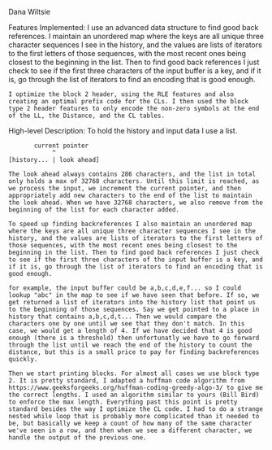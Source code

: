 Dana Wiltsie

Features Implemented: 
    I use an advanced data structure to find good back references. I maintain an unordered map where the keys are all unique three character sequences I see in the history, and the values are lists of iterators to the first letters of those sequences, with the most recent ones being closest to the beginning in the list. Then to find good back references I just check to see if the first three characters of the input buffer is a key, and if it is, go through the list of iterators to find an encoding that is good enough.

    I optimize the block 2 header, using the RLE features and also creating an optimal prefix code for the CLs. I then used the block type 2 header features to only encode the non-zero symbols at the end of the LL, the Distance, and the CL tables.

High-level Description:
    To hold the history and input data I use a list.

           current pointer
                ^
    [history... | look ahead]

    The look ahead always contains 286 characters, and the list in total only holds a max of 32768 characters. Until this limit is reached, as we process the input, we increment the current pointer, and then appropriately add new characters to the end of the list to maintain the look ahead. When we have 32768 characters, we also remove from the beginning of the list for each character added. 

    To speed up finding backreferences I also maintain an unordered map where the keys are all unique three character sequences I see in the history, and the values are lists of iterators to the first letters of those sequences, with the most recent ones being closest to the beginning in the list. Then to find good back references I just check to see if the first three characters of the input buffer is a key, and if it is, go through the list of iterators to find an encoding that is good enough.

    for example, the input buffer could be a,b,c,d,e,f... so I could lookup "abc" in the map to see if we have seen that before. If so, we get returned a list of iterators into the history list that point us to the beginning of those sequences. Say we get pointed to a place in history that contains a,b,c,d,t... Then we would compare the characters one by one until we see that they don't match. In this case, we would get a length of 4. If we have decided that 4 is good enough (there is a threshold) then unfortunatly we have to go forward through the list until we reach the end of the history to count the distance, but this is a small price to pay for finding backreferences quickly.

    Then we start printing blocks. For almost all cases we use block type 2. It is pretty standard, I adapted a huffman code algorithm from https://www.geeksforgeeks.org/huffman-coding-greedy-algo-3/ to give me the correct lengths. I used an algorithm similar to yours (Bill Bird) to enforce the max length. Everything past this point is pretty standard besides the way I optimize the CL code. I had to do a strange nested while loop that is probably more complicated than it needed to be, but basically we keep a count of how many of the same character we've seen in a row, and then when we see a different character, we handle the output of the previous one. 